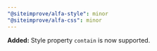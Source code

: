 ```yaml
---
"@siteimprove/alfa-style": minor
"@siteimprove/alfa-css": minor
---
```


**Added:** Style property `contain` is now supported.
